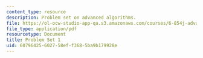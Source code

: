 ```yaml
---
content_type: resource
description: Problem set on advanced algorithms.
file: https://ol-ocw-studio-app-qa.s3.amazonaws.com/courses/6-854j-advanced-algorithms-fall-2008/60796425602758eff3685ba9b179928e_ps1.pdf
file_type: application/pdf
resourcetype: Document
title: Problem Set 1
uid: 60796425-6027-58ef-f368-5ba9b179928e
---
```


